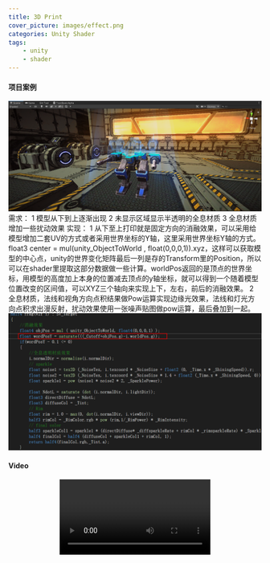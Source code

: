 ```yaml
---
title: 3D Print
cover_picture: images/effect.png
categories: Unity Shader
tags:
    - unity
    - shader
---
```

#### 项目案例
![](/works-images/effect.png)
需求：
1 模型从下到上逐渐出现
2 未显示区域显示半透明的全息材质
3 全息材质增加一些扰动效果
实现：
1 从下至上打印就是固定方向的消融效果，可以采用给模型增加二套UV的方式或者采用世界坐标的Y轴，这里采用世界坐标Y轴的方式。float3 center = mul(unity_ObjectToWorld , float(0,0,0,1)).xyz，这样可以获取模型的中心点，unity的世界变化矩阵最后一列是存的Transform里的Position，所以可以在shader里提取这部分数据做一些计算。worldPos返回的是顶点的世界坐标，用模型的高度加上本身的位置减去顶点的y轴坐标，就可以得到一个随着模型位置改变的区间值，可以XYZ三个轴向来实现上下，左右，前后的消融效果。
2 全息材质，法线和视角方向点积结果做Pow运算实现边缘光效果，法线和灯光方向点积求出漫反射，扰动效果使用一张噪声贴图做pow运算，最后叠加到一起。
![](/works-images/3dprint-code.png)
#### Video
<video src="https://xb-resource.oss-cn-shanghai.aliyuncs.com/3dPrint.mp4" controls="controls" style="max-width: 100%; display: block; margin-left: auto; margin-right: auto;">
</video>
